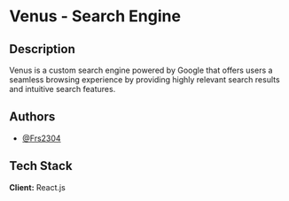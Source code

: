 # Venus - Search Engine




## Description

Venus is a custom search engine powered by Google that offers users a seamless browsing experience by providing highly relevant search results and intuitive search features.


## Authors

- [@Frs2304](https://www.github.com/Frs2304)


## Tech Stack

**Client:** React.js
